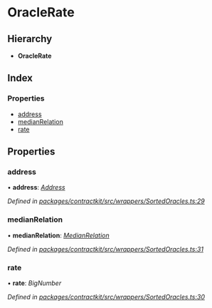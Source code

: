 # OracleRate

## Hierarchy

* **OracleRate**

## Index

### Properties

* [address](_wrappers_sortedoracles_.oraclerate.md#address)
* [medianRelation](_wrappers_sortedoracles_.oraclerate.md#medianrelation)
* [rate](_wrappers_sortedoracles_.oraclerate.md#rate)

## Properties

### address

• **address**: [_Address_](../modules/_base_.md#address)

_Defined in_ [_packages/contractkit/src/wrappers/SortedOracles.ts:29_](https://github.com/celo-org/celo-monorepo/blob/master/packages/contractkit/src/wrappers/SortedOracles.ts#L29)

### medianRelation

• **medianRelation**: [_MedianRelation_](../enums/_wrappers_sortedoracles_.medianrelation.md)

_Defined in_ [_packages/contractkit/src/wrappers/SortedOracles.ts:31_](https://github.com/celo-org/celo-monorepo/blob/master/packages/contractkit/src/wrappers/SortedOracles.ts#L31)

### rate

• **rate**: _BigNumber_

_Defined in_ [_packages/contractkit/src/wrappers/SortedOracles.ts:30_](https://github.com/celo-org/celo-monorepo/blob/master/packages/contractkit/src/wrappers/SortedOracles.ts#L30)

